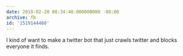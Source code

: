 ```yaml
---
date: 2018-02-20 08:34:40.000000000 -08:00
archive: fb
id: '1519144480'
---
```


I kind of want to make a twitter bot that just crawls twitter and blocks everyone it finds.
